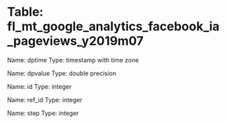 Table: fl_mt_google_analytics_facebook_ia_pageviews_y2019m07
============================================================

Name: dptime
Type: timestamp with time zone

Name: dpvalue
Type: double precision

Name: id
Type: integer

Name: ref_id
Type: integer

Name: step
Type: integer

